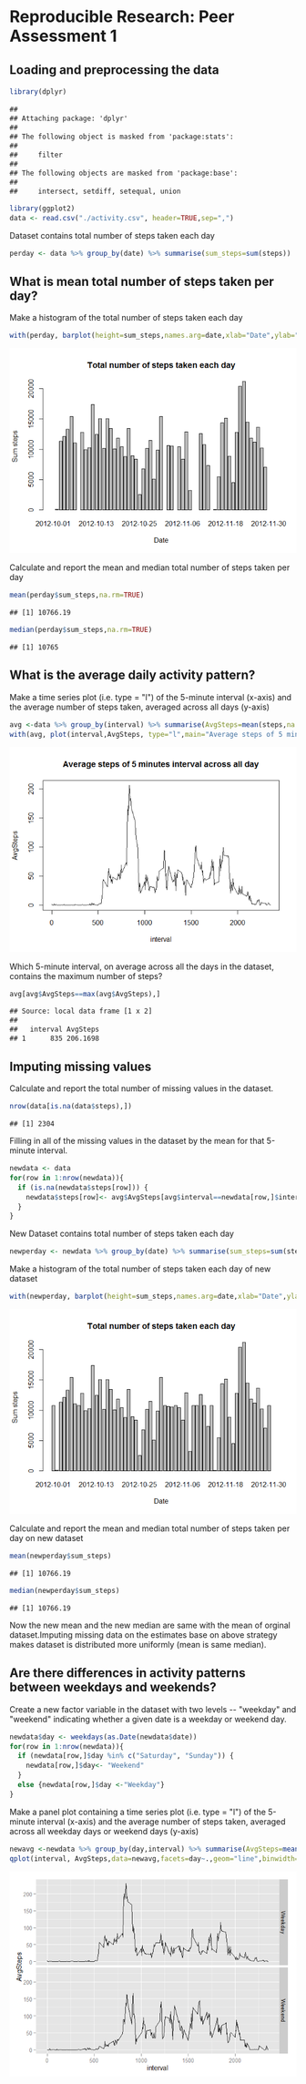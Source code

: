 # Reproducible Research: Peer Assessment 1


## Loading and preprocessing the data

```r
library(dplyr)
```

```
## 
## Attaching package: 'dplyr'
## 
## The following object is masked from 'package:stats':
## 
##     filter
## 
## The following objects are masked from 'package:base':
## 
##     intersect, setdiff, setequal, union
```

```r
library(ggplot2)
data <- read.csv("./activity.csv", header=TRUE,sep=",")
```
Dataset contains total number of steps taken each day

```r
perday <- data %>% group_by(date) %>% summarise(sum_steps=sum(steps))
```


## What is mean total number of steps taken per day?

Make a histogram of the total number of steps taken each day


```r
with(perday, barplot(height=sum_steps,names.arg=date,xlab="Date",ylab="Sum steps",main="Total number of steps taken each day"))
```

![](PA1_template_files/figure-html/unnamed-chunk-3-1.png) 


Calculate and report the mean and median total number of steps taken per day

```r
mean(perday$sum_steps,na.rm=TRUE)
```

```
## [1] 10766.19
```

```r
median(perday$sum_steps,na.rm=TRUE)
```

```
## [1] 10765
```

## What is the average daily activity pattern?

Make a time series plot (i.e. type = "l") of the 5-minute interval (x-axis) and the average number of steps taken, averaged across all days (y-axis)




```r
avg <-data %>% group_by(interval) %>% summarise(AvgSteps=mean(steps,na.rm=TRUE))
with(avg, plot(interval,AvgSteps, type="l",main="Average steps of 5 minutes interval across all day" ))
```

![](PA1_template_files/figure-html/unnamed-chunk-5-1.png) 

Which 5-minute interval, on average across all the days in the dataset, contains the maximum number of steps?

```r
avg[avg$AvgSteps==max(avg$AvgSteps),]
```

```
## Source: local data frame [1 x 2]
## 
##   interval AvgSteps
## 1      835 206.1698
```

## Imputing missing values

Calculate and report the total number of missing values in the dataset. 


```r
nrow(data[is.na(data$steps),])
```

```
## [1] 2304
```
Filling in all of the missing values in the dataset by the mean for that 5-minute interval.

```r
newdata <- data
for(row in 1:nrow(newdata)){
  if (is.na(newdata$steps[row])) {
    newdata$steps[row]<- avg$AvgSteps[avg$interval==newdata[row,]$interval]
  }
}
```
New Dataset contains total number of steps taken each day

```r
newperday <- newdata %>% group_by(date) %>% summarise(sum_steps=sum(steps))
```
Make a histogram of the total number of steps taken each day of new dataset


```r
with(newperday, barplot(height=sum_steps,names.arg=date,xlab="Date",ylab="Sum steps",main="Total number of steps taken each day"))
```

![](PA1_template_files/figure-html/unnamed-chunk-10-1.png) 

Calculate and report the mean and median total number of steps taken per day on new dataset

```r
mean(newperday$sum_steps)
```

```
## [1] 10766.19
```

```r
median(newperday$sum_steps)
```

```
## [1] 10766.19
```
Now the new mean and the new median are same with the mean of orginal dataset.Imputing missing data on the estimates base on above strategy makes dataset is distributed  more uniformly (mean is same median).

## Are there differences in activity patterns between weekdays and weekends?

Create a new factor variable in the dataset with two levels -- "weekday" and "weekend" indicating whether a given date is a weekday or weekend day.

```r
newdata$day <- weekdays(as.Date(newdata$date))
for(row in 1:nrow(newdata)){
  if (newdata[row,]$day %in% c("Saturday", "Sunday")) {
    newdata[row,]$day<- "Weekend"
  }
  else {newdata[row,]$day <-"Weekday"}
}
```

Make a panel plot containing a time series plot (i.e. type = "l") of the 5-minute interval (x-axis) and the average number of steps taken, averaged across all weekday days or weekend days (y-axis)


```r
newavg <-newdata %>% group_by(day,interval) %>% summarise(AvgSteps=mean(steps,na.rm=TRUE))
qplot(interval, AvgSteps,data=newavg,facets=day~.,geom="line",binwidth=2)
```

![](PA1_template_files/figure-html/unnamed-chunk-13-1.png) 

